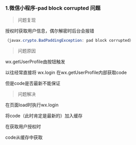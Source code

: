### 1.微信小程序-pad block corrupted 问题

>问题复现  

授权时获取用户信息，偶尔解密时后台会报错 

```java
（javax.crypto.BadPaddingException: pad block corrupted）
```

>问题原因      

wx.getUserProfile由按钮触发

以往经常直接将 wx.login 在wx.getUserProfile内部获取code

但是code是否最新不能保证


>问题解决

在页面load时执行wx.login

将code（此时肯定是最新的）加入缓存

在获取用户授权时

code从缓存中获取